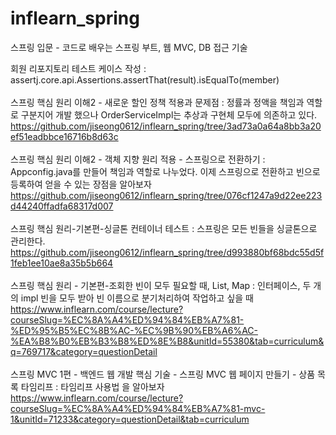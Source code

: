 # inflearn_spring
스프링 입문 - 코드로 배우는 스프링 부트, 웹 MVC, DB 접근 기술</hr>

회원 리포지토리 테스트 케이스 작성 : assertj.core.api.Assertions.assertThat(result).isEqualTo(member) <br>
<br>
스프링 핵심 원리 이해2 - 새로운 할인 정책 적용과 문제점 : 정률과 정액을 책임과 역할로 구분지어 개발 했으나 OrderServiceImpl는 추상과 구현체 모두에 의존하고 있다. <br>
https://github.com/jiseong0612/inflearn_spring/tree/3ad73a0a64a8bb3a20ef51eadbbce16716b8d63c <br>
<br>
스프링 핵심 원리 이해2 - 객체 지향 원리 적용 - 스프링으로 전환하기 : Appconfig.java를 만들어 책임과 역할로 나누었다. 이제 스프링으로 전환하고 빈으로 등록하여 얻을 수 있는 장점을 알아보자<br>
https://github.com/jiseong0612/inflearn_spring/tree/076cf1247a9d22ee223d44240ffadfa68317d007<br>
<br>
스프링 핵심 원리-기본편-싱글톤 컨테이너 테스트 : 스프링은 모든 빈들을 싱글톤으로 관리한다.<br>
https://github.com/jiseong0612/inflearn_spring/tree/d993880bf68bdc55d5f1feb1ee10ae8a35b5b664<br>
<br>
스프링 핵심 원리 - 기본편-조회한 빈이 모두 필요할 때, List, Map : 인터페이스, 두 개의 impl 빈을 모두 받아 빈 이름으로 분기처리하여 작업하고 싶을 때<br>
https://www.inflearn.com/course/lecture?courseSlug=%EC%8A%A4%ED%94%84%EB%A7%81-%ED%95%B5%EC%8B%AC-%EC%9B%90%EB%A6%AC-%EA%B8%B0%EB%B3%B8%ED%8E%B8&unitId=55380&tab=curriculum&q=769717&category=questionDetail<br>
<br>
스프링 MVC 1편 - 백엔드 웹 개발 핵심 기술 - 스프링 MVC 웹 페이지 만들기 - 상품 목록  타임리프 : 타임리프 사용법 을 알아보자<br>
https://www.inflearn.com/course/lecture?courseSlug=%EC%8A%A4%ED%94%84%EB%A7%81-mvc-1&unitId=71233&category=questionDetail&tab=curriculum
<br>
